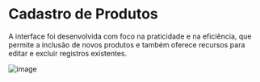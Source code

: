 # Cadastro de Produtos 

A interface foi desenvolvida com foco na praticidade e na eficiência, que permite a inclusão de novos produtos e também oferece recursos para editar e excluir registros existentes.

![image](https://github.com/mdafonso/Cadastro-de-Produtos/assets/85906812/e8496550-ae44-4515-81dd-415dc22bfe1d)
